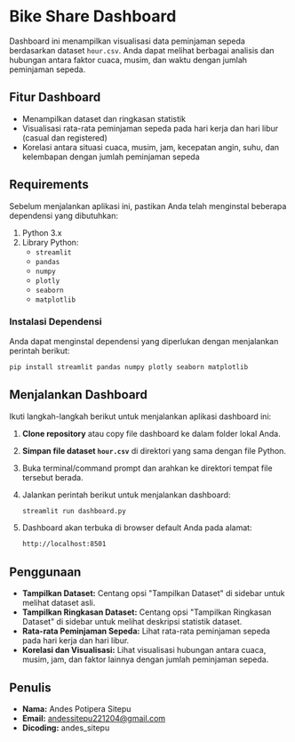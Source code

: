 
# Bike Share Dashboard

Dashboard ini menampilkan visualisasi data peminjaman sepeda berdasarkan dataset `hour.csv`. Anda dapat melihat berbagai analisis dan hubungan antara faktor cuaca, musim, dan waktu dengan jumlah peminjaman sepeda.

## Fitur Dashboard

- Menampilkan dataset dan ringkasan statistik
- Visualisasi rata-rata peminjaman sepeda pada hari kerja dan hari libur (casual dan registered)
- Korelasi antara situasi cuaca, musim, jam, kecepatan angin, suhu, dan kelembapan dengan jumlah peminjaman sepeda

## Requirements

Sebelum menjalankan aplikasi ini, pastikan Anda telah menginstal beberapa dependensi yang dibutuhkan:

1. Python 3.x
2. Library Python:
   - `streamlit`
   - `pandas`
   - `numpy`
   - `plotly`
   - `seaborn`
   - `matplotlib`

### Instalasi Dependensi

Anda dapat menginstal dependensi yang diperlukan dengan menjalankan perintah berikut:

```bash
pip install streamlit pandas numpy plotly seaborn matplotlib
```

## Menjalankan Dashboard

Ikuti langkah-langkah berikut untuk menjalankan aplikasi dashboard ini:

1. **Clone repository** atau copy file dashboard ke dalam folder lokal Anda.
2. **Simpan file dataset `hour.csv`** di direktori yang sama dengan file Python.
3. Buka terminal/command prompt dan arahkan ke direktori tempat file tersebut berada.
4. Jalankan perintah berikut untuk menjalankan dashboard:

   ```bash
   streamlit run dashboard.py
   ```

5. Dashboard akan terbuka di browser default Anda pada alamat:

   ```bash
   http://localhost:8501
   ```

## Penggunaan

- **Tampilkan Dataset:** Centang opsi "Tampilkan Dataset" di sidebar untuk melihat dataset asli.
- **Tampilkan Ringkasan Dataset:** Centang opsi "Tampilkan Ringkasan Dataset" di sidebar untuk melihat deskripsi statistik dataset.
- **Rata-rata Peminjaman Sepeda:** Lihat rata-rata peminjaman sepeda pada hari kerja dan hari libur.
- **Korelasi dan Visualisasi:** Lihat visualisasi hubungan antara cuaca, musim, jam, dan faktor lainnya dengan jumlah peminjaman sepeda.

## Penulis

- **Nama:** Andes Potipera Sitepu
- **Email:** andessitepu221204@gmail.com
- **Dicoding:** andes_sitepu
